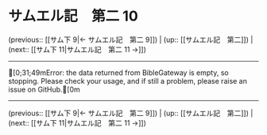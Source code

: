 # サムエル記　第二 10

(previous:: [[サム下 9|← サムエル記　第二 9]]) | (up:: [[サムエル記　第二]]) | (next:: [[サム下 11|サムエル記　第二 11 →]])

***
[0;31;49mError: the data returned from BibleGateway is empty, so stopping. Please check your usage, and if still a problem, please raise an issue on GitHub.[0m

***

(previous:: [[サム下 9|← サムエル記　第二 9]]) | (up:: [[サムエル記　第二]]) | (next:: [[サム下 11|サムエル記　第二 11 →]])
